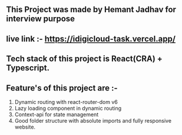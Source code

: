 ## This Project was made by Hemant Jadhav for interview purpose

## live link :- https://idigicloud-task.vercel.app/

## Tech stack of this project is React(CRA) + Typescript.

## Feature's of this project are :-

1. Dynamic routing with react-router-dom v6
2. Lazy loading component in dynamic routing
3. Context-api for state management
4. Good folder structure with absolute imports and fully responsive website.
